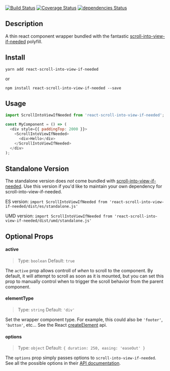 [![Build Status](https://travis-ci.org/icd2k3/react-scroll-into-view-if-needed.svg?branch=master)](https://travis-ci.org/icd2k3/react-scroll-into-view-if-needed)
[![Coverage Status](https://coveralls.io/repos/github/icd2k3/react-scroll-into-view-if-needed/badge.svg)](https://coveralls.io/github/icd2k3/react-scroll-into-view-if-needed)
[![dependencies Status](https://david-dm.org/icd2k3/react-scroll-into-view-if-needed/status.svg)](https://david-dm.org/icd2k3/react-scroll-into-view-if-needed)

## Description

A thin react component wrapper bundled with the fantastic [scroll-into-view-if-needed](https://www.npmjs.com/package/scroll-into-view-if-needed) polyfill.

## Install

`yarn add react-scroll-into-view-if-needed`

or

`npm install react-scroll-into-view-if-needed --save`

## Usage

```js
import ScrollIntoViewIfNeeded from 'react-scroll-into-view-if-needed';

const MyComponent = () => (
  <div style={{ paddingTop: 2000 }}>
    <ScrollIntoViewIfNeeded>
      <div>Hello</div>
    </ScrollIntoViewIfNeeded>
  </div>
);
```

## Standalone Version

The standalone version does _not_ come bundled with [scroll-into-view-if-needed](https://www.npmjs.com/package/scroll-into-view-if-needed). Use this version if you'd like to maintain your own dependency for scroll-into-view-if-needed.

ES version:
`import ScrollIntoViewIfNeeded from 'react-scroll-into-view-if-needed/dist/es/standalone.js'`

UMD version:
`import ScrollIntoViewIfNeeded from 'react-scroll-into-view-if-needed/dist/umd/standalone.js'`

## Optional Props

#### active
> Type: `boolean`
> Default: `true`

The `active` prop allows controll of _when_ to scroll to the component. By default, it will attempt to scroll as soon as it is mounted, but you can set this prop to manually control when to trigger the scroll behavior from the parent component.

#### elementType
> Type: `string`
> Default: `'div'`

Set the wrapper component type. For example, this could also be `'footer'`, `'button'`, etc...  See the React [createElement](https://reactjs.org/docs/react-api.html#createelement) api.

#### options
> Type: `object`
> Default: `{ duration: 250, easing: 'easeOut' }`

The `options` prop simply passes options to `scroll-into-view-if-needed`. See all the possible options in their [API documentation](https://www.npmjs.com/package/scroll-into-view-if-needed#api).

